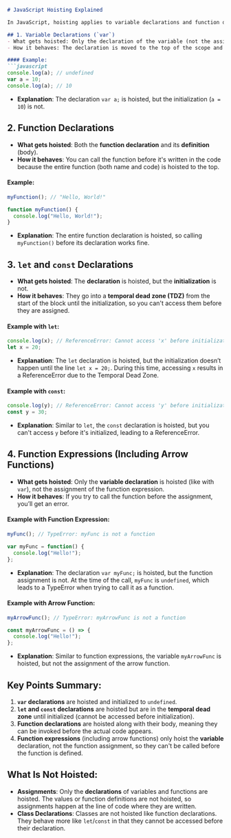 
```markdown
# JavaScript Hoisting Explained

In JavaScript, hoisting applies to variable declarations and function declarations. However, the exact behavior depends on how the variable or function is declared (using `var`, `let`, `const`, or function declarations/expressions). Here’s a breakdown of what exactly gets hoisted:

## 1. Variable Declarations (`var`)
- What gets hoisted: Only the declaration of the variable (not the assignment).
- How it behaves: The declaration is moved to the top of the scope and is initialized with `undefined`.

#### Example:
```javascript
console.log(a); // undefined
var a = 10;
console.log(a); // 10
```
- **Explanation**: The declaration `var a;` is hoisted, but the initialization (`a = 10`) is not.

## 2. **Function Declarations**
- **What gets hoisted**: Both the **function declaration** and its **definition** (body).
- **How it behaves**: You can call the function before it's written in the code because the entire function (both name and code) is hoisted to the top.

#### Example:
```javascript
myFunction(); // "Hello, World!"

function myFunction() {
  console.log("Hello, World!");
}
```
- **Explanation**: The entire function declaration is hoisted, so calling `myFunction()` before its declaration works fine.

## 3. **`let` and `const` Declarations**
- **What gets hoisted**: The **declaration** is hoisted, but the **initialization** is not.
- **How it behaves**: They go into a **temporal dead zone (TDZ)** from the start of the block until the initialization, so you can't access them before they are assigned.

#### Example with `let`:
```javascript
console.log(x); // ReferenceError: Cannot access 'x' before initialization
let x = 20;
```
- **Explanation**: The `let` declaration is hoisted, but the initialization doesn’t happen until the line `let x = 20;`. During this time, accessing `x` results in a ReferenceError due to the Temporal Dead Zone.

#### Example with `const`:
```javascript
console.log(y); // ReferenceError: Cannot access 'y' before initialization
const y = 30;
```
- **Explanation**: Similar to `let`, the `const` declaration is hoisted, but you can't access `y` before it's initialized, leading to a ReferenceError.

## 4. **Function Expressions (Including Arrow Functions)**
- **What gets hoisted**: Only the **variable declaration** is hoisted (like with `var`), not the assignment of the function expression.
- **How it behaves**: If you try to call the function before the assignment, you’ll get an error.

#### Example with Function Expression:
```javascript
myFunc(); // TypeError: myFunc is not a function

var myFunc = function() {
  console.log("Hello!");
};
```
- **Explanation**: The declaration `var myFunc;` is hoisted, but the function assignment is not. At the time of the call, `myFunc` is `undefined`, which leads to a TypeError when trying to call it as a function.

#### Example with Arrow Function:
```javascript
myArrowFunc(); // TypeError: myArrowFunc is not a function

const myArrowFunc = () => {
  console.log("Hello!");
};
```
- **Explanation**: Similar to function expressions, the variable `myArrowFunc` is hoisted, but not the assignment of the arrow function.

## Key Points Summary:
1. **`var` declarations** are hoisted and initialized to `undefined`.
2. **`let` and `const` declarations** are hoisted but are in the **temporal dead zone** until initialized (cannot be accessed before initialization).
3. **Function declarations** are hoisted along with their body, meaning they can be invoked before the actual code appears.
4. **Function expressions** (including arrow functions) only hoist the **variable** declaration, not the function assignment, so they can't be called before the function is defined.

## What Is Not Hoisted:
- **Assignments**: Only the **declarations** of variables and functions are hoisted. The values or function definitions are not hoisted, so assignments happen at the line of code where they are written.
- **Class Declarations**: Classes are not hoisted like function declarations. They behave more like `let`/`const` in that they cannot be accessed before their declaration.
